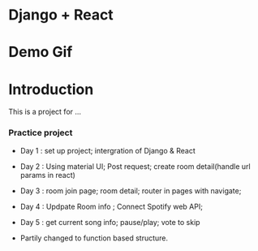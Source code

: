 # Django + React

# Demo Gif

# Introduction

This is a project for ...


### Practice project

- Day 1 : set up project; intergration of Django & React
- Day 2 : Using material UI; Post request; create room detail(handle url params in react)
- Day 3 : room join page; room detail; router in pages with navigate;
- Day 4 :  Updpate Room info ; Connect Spotify web API;
- Day 5 : get current song info; pause/play; vote to skip

- Partily changed to function based structure.
